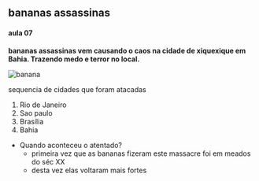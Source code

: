 ## bananas assassinas
#### aula 07
**bananas assassinas vem causando o caos na cidade de xiquexique em Bahia. Trazendo medo e terror no local.**

![banana](https://cdn.gencraft.com/prod/user/e3adb3db-75c0-48c8-bdac-97d67e6b4ac9/4fd2fa51-9ada-458a-b077-54d26c3ca081/image/image0_0.jpg?Expires=1725623835&Signature=j9Bc02yaffMBOiHQX~a1hpd7yQizsQ8ow~s3RruRTgR8xBHlbl32vlE-DzxzJZ4BwCWS-k~BwN2vMMZpJQAbW4B8qty41ErZTh5ig~FkG3lpcwjWR7OssWr35I8vgzEZX3EFvdaM8VFeXv01gOpLExsL9VY8~OPsDFJGCH1GAADk6jBur5X0dOOEkFZfKtd9Ivforvhuc~WFRpwNEf3ewhzy1NoqEJWVmFX5s8M2C5QJggYRejOPBjZH4pCR7d8JlRzzN3zNV4ds8KEwSQJg-p8R7VbkfZW6eq0vWtZ6THnzNje9~AJSrLbf9fAx0Kwg9WWDF37AJQFkHYEtEga3gw__&Key-Pair-Id=K3RDDB1TZ8BHT8)

sequencia de cidades que foram atacadas
1. Rio de Janeiro
2. Sao paulo
3. Brasília
4. Bahia

- Quando aconteceu o atentado?
    - primeira vez que as bananas fizeram este massacre foi em meados do séc XX
    - desta vez elas voltaram mais fortes   